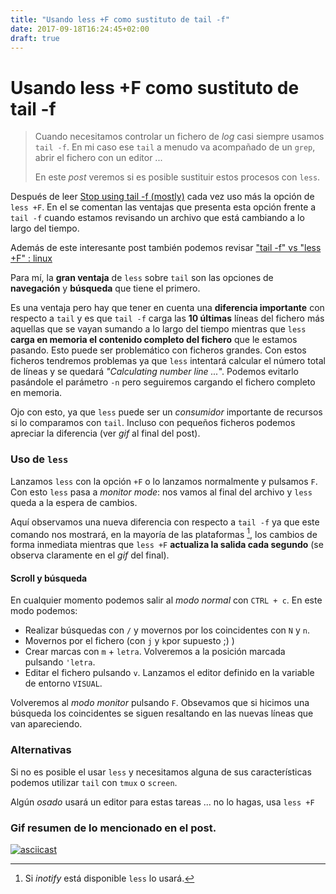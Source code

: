 ```yaml
---
title: "Usando less +F como sustituto de tail -f" 
date: 2017-09-18T16:24:45+02:00
draft: true
---
```


Usando less +F como sustituto de tail -f
========================================

> Cuando necesitamos controlar un fichero de *log* casi siempre usamos `tail -f`. En mi caso ese `tail` a menudo va acompañado de un `grep`, abrir el fichero con un editor ...
>
> En este *post* veremos si es posible sustituir estos procesos con `less`.

Después de leer [Stop using tail -f (mostly)](http://www.brianstorti.com/stop-using-tail/) cada vez uso más la opción de `less +F`. En el se comentan las ventajas que presenta esta opción frente a `tail -f` cuando estamos revisando un archivo que está cambiando a lo largo del tiempo.

Además de este interesante post también podemos revisar ["tail -f" vs "less +F" : linux](https://www.reddit.com/r/linux/comments/4gzazs/tail_f_vs_less_f/)

Para mí, la **gran ventaja** de `less` sobre `tail` son las opciones de **navegación** y **búsqueda** que tiene el primero.

Es una ventaja pero hay que tener en cuenta una **diferencia importante** con respecto a `tail` y es que `tail -f` carga las **10 últimas** líneas del fichero más aquellas que se vayan sumando a lo largo del tiempo mientras que `less` **carga en memoria el contenido completo del fichero** que le estamos pasando. Esto puede ser problemático con ficheros grandes. Con estos ficheros tendremos problemas ya que `less` intentará calcular el número total de líneas y se quedará *"Calculating number line ...*". Podemos evitarlo pasándole el parámetro `-n` pero seguiremos cargando el fichero completo en memoria.

Ojo con esto, ya que `less` puede ser un *consumidor* importante de recursos si lo comparamos con `tail`. Incluso con pequeños ficheros podemos apreciar la diferencia (ver *gif* al final del post).

### Uso de `less`

Lanzamos `less` con la opción `+F` o lo lanzamos normalmente y pulsamos `F`. Con esto `less` pasa a *monitor mode*: nos vamos al final del archivo y `less` queda a la espera de cambios.

Aquí observamos una nueva diferencia con respecto a `tail -f` ya que este comando nos mostrará, en la mayoría de las plataformas [^1], los cambios de forma inmediata mientras que `less +F` **actualiza la salida cada segundo** (se observa claramente en el *gif* del final).

#### Scroll y búsqueda

En cualquier momento podemos salir al *modo normal* con `CTRL + c`. En este modo podemos:

-	Realizar búsquedas con `/` y movernos por los coincidentes con `N` y `n`.
-	Movernos por el fichero (con `j` y `k`por supuesto ;) )
-	Crear marcas con `m` + `letra`. Volveremos a la posición marcada pulsando `'letra`.
-	Editar el fichero pulsando `v`. Lanzamos el editor definido en la variable de entorno `VISUAL`.

Volveremos al *modo monitor* pulsando `F`. Obsevamos que si hicimos una búsqueda los coincidentes se siguen resaltando en las nuevas líneas que van apareciendo.

### Alternativas

Si no es posible el usar `less` y necesitamos alguna de sus características podemos utilizar `tail` con `tmux` o `screen`.

Algún *osado* usará un editor para estas tareas ... no lo hagas, usa `less +F`

### Gif resumen de lo mencionado en el post.

[![asciicast](https://asciinema.org/a/6dj5LUjh3hUiBKPztt9jkRTKN.png)](https://asciinema.org/a/6dj5LUjh3hUiBKPztt9jkRTKN)

[^1]: Si *inotify* está disponible `less` lo usará.
